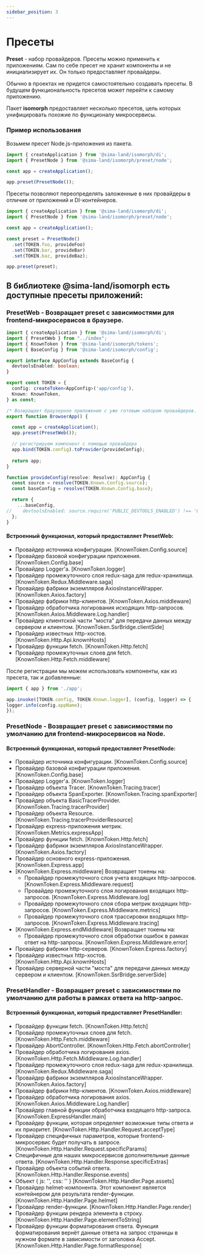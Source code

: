 ```yaml
---
sidebar_position: 3
---
```


# Пресеты

**Preset** - набор провайдеров. Пресеты можно применить к приложениям. Сам по себе пресет не хранит компоненты и не инициализирует их. Он только предоставляет провайдеры.

Обычно в проектах не придется самостоятельно создавать пресеты. В будущем функциональность пресетов может перейти к самому приложению.

Пакет **isomorph** предоставляет несколько пресетов, цель которых унифицировать похожие по функционалу микросервисы.

### Пример использования

Возьмем пресет Node.js-приложения из пакета.

```ts
import { createApplication } from '@sima-land/isomorph/di';
import { PresetNode } from '@sima-land/isomorph/preset/node';

const app = createApplication();

app.preset(PresetNode());
```

Пресеты позволяют переопределять заложенные в них провайдеры в отличие от приложений и DI-контейнеров.

```ts
import { createApplication } from '@sima-land/isomorph/di';
import { PresetNode } from '@sima-land/isomorph/preset/node';

const app = createApplication();

const preset = PresetNode()
  .set(TOKEN.foo, provideFoo)
  .set(TOKEN.bar, provideBar)
  .set(TOKEN.baz, provideBaz);

app.preset(preset);
```
## В библиотеке @sima-land/isomorph есть доступные пресеты приложений:

### PresetWeb - Возвращает preset с зависимостями для frontend-микросервисов в браузере.

```ts title="app.ts"
import { createApplication } from '@sima-land/isomorph/di';
import { PresetWeb } from "../index";
import { KnownToken } from '@sima-land/isomorph/tokens';
import { BaseConfig } from '@sima-land/isomorph/config';

export interface AppConfig extends BaseConfig {
  devtoolsEnabled: boolean;
}

export const TOKEN = {
  config: createToken<AppConfig>('app/config'),
  Known: KnownToken,
} as const;

/* Возвращает браузерное приложение с уже готовым набором провайдеров. */
export function BrowserApp() {

  const app = createApplication();
  app.preset(PresetWeb());

  // регистрируем компонент с помощью провайдера
  app.bind(TOKEN.config).toProvider(provideConfig);
  
  return app;
}

function provideConfig(resolve: Resolve): AppConfig {
  const source = resolve(TOKEN.Known.Config.source);
  const baseConfig = resolve(TOKEN.Known.Config.base);

  return {
    ...baseConfig,
//    devtoolsEnabled: source.require('PUBLIC_DEVTOOLS_ENABLED') !== '0',
  };
}
```
#### Встроенный функционал, который предоставляет PresetWeb:
* Провайдер источника конфигурации. [KnownToken.Config.source]
* Провайдер базовой конфигурации приложения. [KnownToken.Config.base]
* Провайдер Logger'а. [KnownToken.logger]
* Провайдер промежуточного слоя redux-saga для redux-хранилища. [KnownToken.Redux.Middleware.saga]
* Провайдер фабрики экземпляров AxiosInstanceWrapper. [KnownToken.Axios.factory]
* Провайдер фабрики http-клиентов. [KnownToken.Axios.middleware]
* Провайдер обработчика логирования исходящих http-запросов. [KnownToken.Axios.Middleware.Log.handler]
* Провайдер клиентской части "моста" для передачи данных между сервером и клиентом. [KnownToken.SsrBridge.clientSide]
* Провайдер известных http-хостов. [KnownToken.Http.Api.knownHosts]
* Провайдер функции fetch. [KnownToken.Http.fetch]
* Провайдер промежуточных слоев для fetch. [KnownToken.Http.Fetch.middleware]

После регистрации мы можем использовать компоненты, как из пресета, так и добавленные:

```ts title="index.ts"
import { app } from './app';

app.invoke([TOKEN.config, TOKEN.Known.logger], (config, logger) => {
logger.info(config.appName);
});
```

### PresetNode - Возвращает preset с зависимостями по умолчанию для frontend-микросервисов на Node.
#### Встроенный функционал, который предоставляет PresetNode:
* Провайдер источника конфигурации. [KnownToken.Config.source]
* Провайдер базовой конфигурации приложения. [KnownToken.Config.base]
* Провайдер Logger'а. [KnownToken.logger]
* Провайдер объекта Tracer. [KnownToken.Tracing.tracer]
* Провайдер объекта SpanExporter. [KnownToken.Tracing.spanExporter]
* Провайдер объекта BasicTracerProvider. [KnownToken.Tracing.tracerProvider]
* Провайдер объекта Resource. [KnownToken.Tracing.tracerProviderResource]
* Провайдер express-приложения метрик. [KnownToken.Metrics.expressApp]
* Провайдер функции fetch. [KnownToken.Http.fetch]
* Провайдер фабрики экземпляров AxiosInstanceWrapper. [KnownToken.Axios.factory]
* Провайдер основного express-приложения. [KnownToken.Express.app]
* [KnownToken.Express.middleware] Возвращает токены на:
  * Провайдер промежуточного слоя учета входящих http-запросов. [KnownToken.Express.Middleware.request]
  * Провайдер промежуточного слоя логирования входящих http-запросов. [KnownToken.Express.Middleware.log]
  * Провайдер промежуточного слоя сбора метрик входящих http-запросов. [KnownToken.Express.Middleware.metrics]
  * Провайдер промежуточного слоя трассировки входящих http-запросов. [KnownToken.Express.Middleware.tracing]
* [KnownToken.Express.endMiddleware] Возвращает токены на:
  * Провайдер промежуточного слоя обработки ошибок в рамках ответ на http-запросы. [KnownToken.Express.Middleware.error]
* Провайдер фабрики http-серверов. [KnownToken.Express.factory]
* Провайдер известных http-хостов. [KnownToken.Http.Api.knownHosts]
* Провайдер серверной части "моста" для передачи данных между сервером и клиентом. [KnownToken.SsrBridge.serverSide]

### PresetHandler - Возвращает preset с зависимостями по умолчанию для работы в рамках ответа на http-запрос.
#### Встроенный функционал, который предоставляет PresetHandler:
* Провайдер функции fetch. [KnownToken.Http.fetch]
* Провайдер промежуточных слоев для fetch. [KnownToken.Http.Fetch.middleware]
* Провайдер AbortController. [KnownToken.Http.Fetch.abortController]
* Провайдер обработчика логирования axios. [KnownToken.Http.Fetch.Middleware.Log.handler]
* Провайдер промежуточного слоя redux-saga для redux-хранилища. [KnownToken.Redux.Middleware.saga]
* Провайдер фабрики экземпляров AxiosInstanceWrapper. [KnownToken.Axios.factory]
* Провайдер фабрики http-клиентов. [KnownToken.Axios.middleware]
* Провайдер обработчика логирования axios. [KnownToken.Axios.Middleware.Log.handler]
* Провайдер главной функции обработчика входящего http-запроса. [KnownToken.ExpressHandler.main]
* Провайдер функции, которая определяет возможные типы ответа и их приоритет. [KnownToken.Http.Handler.Request.acceptType]
* Провайдер специфичных параметров, которые frontend-микросервис будет получать в запросе. [KnownToken.Http.Handler.Request.specificParams]
* Специфичные для наших микросервисов дополнительные данные ответа. [KnownToken.Http.Handler.Response.specificExtras]
* Провайдер объекта событий ответа. [KnownToken.Http.Handler.Response.events]
* Объект { js: '', css: '' } [KnownToken.Http.Handler.Page.assets]
* Провайдер helmet-компонента. Этот компонент является контейнером для результата render-функции. [KnownToken.Http.Handler.Page.helmet]
* Провайдер render-функции. [KnownToken.Http.Handler.Page.render]
* Провайдер функции рендера элемента в строку. [KnownToken.Http.Handler.Page.elementToString]
* Провайдер функции форматирования ответа. Функция форматирования вернёт данные ответа на запрос страницы в нужном формате в зависимости от заголовка Accept. [KnownToken.Http.Handler.Page.formatResponse]
